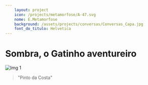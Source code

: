 ```yaml
---
    layout: project
    icon: /projects/metamorfose/A-47.svg
    nome: E.Metamorfose
    background: /assets/projects/conversas/Conversas_Capa.jpg
    font_do_titulo: Helvetica
---
```


# Sombra, o Gatinho aventureiro

![Img 1](/assets/projects/porto_days/pintodacosta.jpg)
> "Pinto da Costa"
